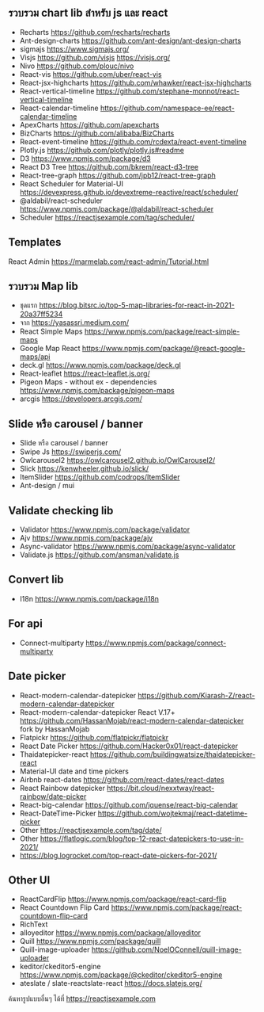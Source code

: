 ## รวบรวม chart lib สำหรับ js และ react
- Recharts https://github.com/recharts/recharts 
- Ant-design-charts https://github.com/ant-design/ant-design-charts 
- sigmajs https://www.sigmajs.org/ 
- Visjs  https://github.com/visjs https://visjs.org/
- Nivo https://github.com/plouc/nivo 
- React-vis https://github.com/uber/react-vis 
- React-jsx-highcharts https://github.com/whawker/react-jsx-highcharts 
- React-vertical-timeline https://github.com/stephane-monnot/react-vertical-timeline 
- React-calendar-timeline https://github.com/namespace-ee/react-calendar-timeline 
- ApexCharts https://github.com/apexcharts 
- BizCharts https://github.com/alibaba/BizCharts 
- React-event-timeline https://github.com/rcdexta/react-event-timeline 
- Plotly.js https://github.com/plotly/plotly.js#readme 
- D3 https://www.npmjs.com/package/d3 
- React D3 Tree https://github.com/bkrem/react-d3-tree 
- React-tree-graph https://github.com/jpb12/react-tree-graph 
- React Scheduler for Material-UI https://devexpress.github.io/devextreme-reactive/react/scheduler/ 
- @aldabil/react-scheduler https://www.npmjs.com/package/@aldabil/react-scheduler 
- Scheduler https://reactjsexample.com/tag/scheduler/ 


## Templates 
React Admin https://marmelab.com/react-admin/Tutorial.html 



## รวบรวม Map  lib 
- ชุดแรก https://blog.bitsrc.io/top-5-map-libraries-for-react-in-2021-20a37ff5234 
- จาก https://yasassri.medium.com/ 
- React Simple Maps https://www.npmjs.com/package/react-simple-maps 
- Google Map React https://www.npmjs.com/package/@react-google-maps/api 
- deck.gl  https://www.npmjs.com/package/deck.gl
- React-leaflet  https://react-leaflet.js.org/ 
- Pigeon Maps - without ex - dependencies https://www.npmjs.com/package/pigeon-maps 
- arcgis https://developers.arcgis.com/

## Slide หรือ carousel / banner
- Slide หรือ carousel / banner
- Swipe Js https://swiperjs.com/ 
- Owlcarousel2 https://owlcarousel2.github.io/OwlCarousel2/ 
- Slick https://kenwheeler.github.io/slick/ 
- ItemSlider https://github.com/codrops/ItemSlider 
- Ant-design / mui

## Validate checking lib
- Validator https://www.npmjs.com/package/validator 
- Ajv https://www.npmjs.com/package/ajv 
- Async-validator https://www.npmjs.com/package/async-validator 
- Validate.js https://github.com/ansman/validate.js 

## Convert lib
- I18n https://www.npmjs.com/package/i18n 



## For api
- Connect-multiparty https://www.npmjs.com/package/connect-multiparty 



## Date picker 
- React-modern-calendar-datepicker https://github.com/Kiarash-Z/react-modern-calendar-datepicker 
- React-modern-calendar-datepicker React V.17+ https://github.com/HassanMojab/react-modern-calendar-datepicker fork by HassanMojab
- Flatpickr https://github.com/flatpickr/flatpickr 
- React Date Picker https://github.com/Hacker0x01/react-datepicker 
- Thaidatepicker-react https://github.com/buildingwatsize/thaidatepicker-react 
- Material-UI date and time pickers 
- Airbnb react-dates https://github.com/react-dates/react-dates 
- React Rainbow datepicker  https://bit.cloud/nexxtway/react-rainbow/date-picker 
- React-big-calendar https://github.com/jquense/react-big-calendar 
- React-DateTime-Picker https://github.com/wojtekmaj/react-datetime-picker 
- Other https://reactjsexample.com/tag/date/ 
- Other https://flatlogic.com/blog/top-12-react-datepickers-to-use-in-2021/ 
- https://blog.logrocket.com/top-react-date-pickers-for-2021/ 

## Other UI 
- ReactCardFlip https://www.npmjs.com/package/react-card-flip 
- React Countdown Flip Card https://www.npmjs.com/package/react-countdown-flip-card 
- RichText 
- alloyeditor  https://www.npmjs.com/package/alloyeditor 
- Quill https://www.npmjs.com/package/quill 
- Quill-image-uploader https://github.com/NoelOConnell/quill-image-uploader 
- keditor/ckeditor5-engine https://www.npmjs.com/package/@ckeditor/ckeditor5-engine 
- ateslate / slate-reactslate-react   https://docs.slatejs.org/ 



ค้นหารูปแบบอื่นๆ ได้ที่ https://reactjsexample.com 

